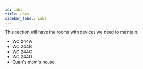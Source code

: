```yaml
---
id: labs
title: Labs
sidebar_label: Labs
---
```


This section will have the rooms with devices we need to maintain.

* WC 244A
* WC 244B
* WC 244C
* WC 244D
* Quan's mom's house
